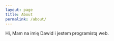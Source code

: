 ```yaml
---
layout: page
title: About
permalink: /about/
---
```

Hi,
Mam na imię Dawid i jestem programistą web.

